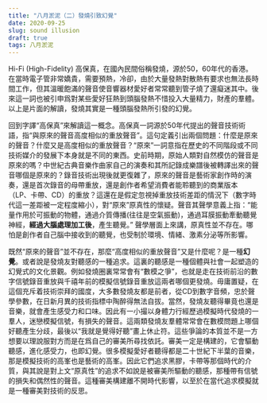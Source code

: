 ```yaml
---
title: "八月淤泥（二）發燒引致幻覺"
date: 2020-09-25
slug: sound illusion
draft: true
tags: 八月淤泥
---
```


Hi-Fi (High-Fidelity) 高保真，在國內民間俗稱發燒，源於50，60年代的香港。在當時電子管非常嬌貴，需要預熱，冷卻，由於大量發熱對散熱有要求也無法長時間工作，但其溫暖飽滿的聲音使音響器材愛好者常常聽到管子燒了還癡迷其中。後來這一詞也被引申爲對某些愛好狂熱到頭腦發熱不惜投入大量精力，財產的羣體。以上是片面的解讀，發燒其實是一種頭腦發熱所引發的幻覺。

回到字譯“高保真”來解讀這一概念。高保真一詞源於50年代提出的聲音技術術語，指“與原來的聲音高度相似的重放聲音”。這句定義引出兩個問題：什麼是原來的聲音？什麼又是高度相似的重放聲音？“原來”一詞意指在歷史的不同階段或不同技術媒介的發展下本身就是不同的東西。史前時期，原始人類對自然模仿的聲音是原來的嗎？中世紀古典音樂作曲家自己的演奏和其所記錄成樂譜後被轉譯出來的聲音哪個是原來的？錄音技術出現後就更復雜了，原來的聲音是藝術家創作時的演奏，還是首次錄音的母帶重放，還是創作者希望消費者能聆聽到的商業版本（LP、卡帶、CD）的重放？這還在是假定忽視掉重放技術差距的情況下（數字時代這一差距被一定程度縮小），對“原來”原真性的懷疑。聲音其聲學意義上指：“能量作用於可振動的物體，通過介質傳播(往往是空氣振動)，通過耳膜振動牽動聽覺神經，**經過大腦處理加工後**，產生聽覺。” 聲學層面上來講，原真性並不存在。哪怕是創作者自己腦中接收到的聽覺，也受制於環境、情緒、激素分泌等所影響。

既然“原來的聲音”並不存在，那麼“高度相似的重放聲音”又是什麼呢？是一種**幻覺**。或者說是發燒友對聽感的一種追求。這裏的聽感是一種個體與社會一起塑造的幻覺式的文化景觀。例如發燒圈裏常常會有“數模之爭”，也就是走在技術前沿的數字信號錄音重放與千禧年前的模擬信號錄音重放這兩者哪個更發燒。毋庸置疑，在這個充斥着技術崇拜的國度，大多數發燒友都是前者，從CD到數字音頻，忠於聲學參數，在日新月異的技術指標中陶醉得無法自拔。當然，發燒友聽得畢竟也還是音樂，就會產生感受力和口味。因此有一小撮以身體力行經歷過模擬時代發燒的一羣人，迷戀模擬信號，有損失的聲音。這兩類發燒友羣體常常會在數模問題上哪個好聽產生分歧，最後以“我就是覺得好聽”畫上休止符。這些爭論的本質並不是一方想要以理說服對方而是在爲自己的審美所尋找依託。審美一定是構建的，它會驅動聽感，進化感受力，也即幻覺。很多模擬愛好者聽得都是二十世紀下半葉的音樂，那是模擬技術的高峯也是藝術的高峯。因此它們追求黑膠，卡帶等那個時代的介質，與其說是對上文“原真性”的追求不如說是被審美所驅動的聽感，那種帶有信號的損失和偶然性的聲音。這種審美構建離不開時代影響，以至於在當代追求模擬就是一種審美對技術的反思。
